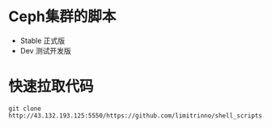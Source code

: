# Ceph集群的脚本

- Stable 正式版
- Dev 测试开发版


# 快速拉取代码

```
git clone http://43.132.193.125:5550/https://github.com/limitrinno/shell_scripts.git
```
